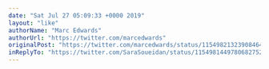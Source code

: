 ```yaml
---
date: "Sat Jul 27 05:09:33 +0000 2019"
layout: "like"
authorName: "Marc Edwards"
authorUrl: "https://twitter.com/marcedwards"
originalPost: "https://twitter.com/marcedwards/status/1154982132390846465"
inReplyTo: "https://twitter.com/SaraSoueidan/status/1154981449780682752"
---
```

